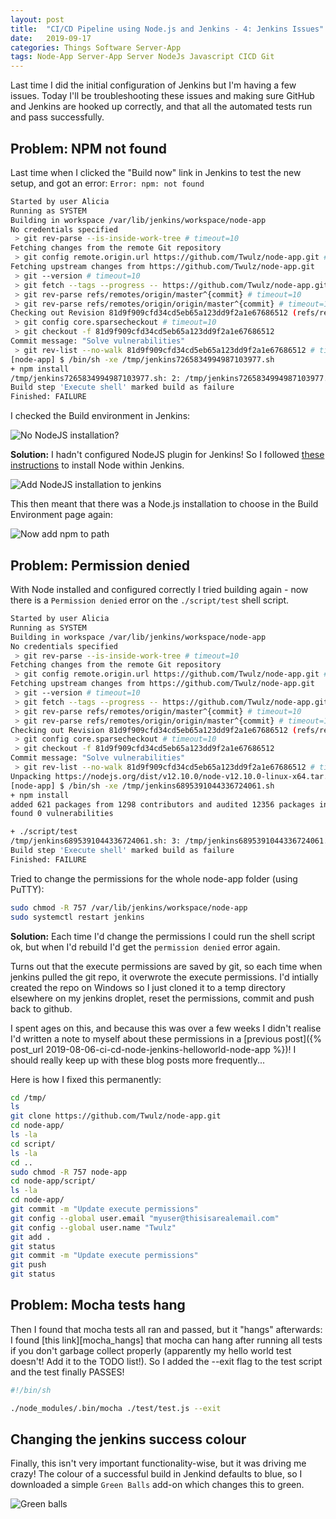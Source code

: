 ```yaml
---
layout: post
title:  "CI/CD Pipeline using Node.js and Jenkins - 4: Jenkins Issues"
date:   2019-09-17
categories: Things Software Server-App
tags: Node-App Server-App Server NodeJs Javascript CICD Git
---
```


Last time I did the initial configuration of Jenkins but I'm having a few issues. Today I'll be troubleshooting these issues and making sure GitHub and Jenkins are hooked up correctly, and that all the automated tests run and pass successfully.

<!--more-->

## Problem: NPM not found

Last time when I clicked the "Build now" link in Jenkins to test the new setup, and got an error: `Error: npm: not found`

```sh
Started by user Alicia
Running as SYSTEM
Building in workspace /var/lib/jenkins/workspace/node-app
No credentials specified
 > git rev-parse --is-inside-work-tree # timeout=10
Fetching changes from the remote Git repository
 > git config remote.origin.url https://github.com/Twulz/node-app.git # timeout=10
Fetching upstream changes from https://github.com/Twulz/node-app.git
 > git --version # timeout=10
 > git fetch --tags --progress -- https://github.com/Twulz/node-app.git +refs/heads/*:refs/remotes/origin/*
 > git rev-parse refs/remotes/origin/master^{commit} # timeout=10
 > git rev-parse refs/remotes/origin/origin/master^{commit} # timeout=10
Checking out Revision 81d9f909cfd34cd5eb65a123dd9f2a1e67686512 (refs/remotes/origin/master)
 > git config core.sparsecheckout # timeout=10
 > git checkout -f 81d9f909cfd34cd5eb65a123dd9f2a1e67686512
Commit message: "Solve vulnerabilities"
 > git rev-list --no-walk 81d9f909cfd34cd5eb65a123dd9f2a1e67686512 # timeout=10
[node-app] $ /bin/sh -xe /tmp/jenkins7265834994987103977.sh
+ npm install
/tmp/jenkins7265834994987103977.sh: 2: /tmp/jenkins7265834994987103977.sh: npm: not found
Build step 'Execute shell' marked build as failure
Finished: FAILURE
```

I checked the Build environment in Jenkins:

![No NodeJS installation?](/images/server/03_add_npm_to_path.JPG)

**Solution:** I hadn't configured NodeJS plugin for Jenkins!
So I followed [these instructions][install-node] to install Node within Jenkins.


![Add NodeJS installation to jenkins](/images/server/04_add_NodeJS_installer.JPG)

This then meant that there was a Node.js installation to choose in the Build Environment page again:

![Now add npm to path](/images/server/05_add_npm_to_path.JPG)

## Problem: Permission denied

With Node installed and configured correctly I tried building again - now there is a `Permission denied` error on the `./script/test` shell script.

```sh
Started by user Alicia
Running as SYSTEM
Building in workspace /var/lib/jenkins/workspace/node-app
No credentials specified
 > git rev-parse --is-inside-work-tree # timeout=10
Fetching changes from the remote Git repository
 > git config remote.origin.url https://github.com/Twulz/node-app.git # timeout=10
Fetching upstream changes from https://github.com/Twulz/node-app.git
 > git --version # timeout=10
 > git fetch --tags --progress -- https://github.com/Twulz/node-app.git +refs/heads/*:refs/remotes/origin/*
 > git rev-parse refs/remotes/origin/master^{commit} # timeout=10
 > git rev-parse refs/remotes/origin/origin/master^{commit} # timeout=10
Checking out Revision 81d9f909cfd34cd5eb65a123dd9f2a1e67686512 (refs/remotes/origin/master)
 > git config core.sparsecheckout # timeout=10
 > git checkout -f 81d9f909cfd34cd5eb65a123dd9f2a1e67686512
Commit message: "Solve vulnerabilities"
 > git rev-list --no-walk 81d9f909cfd34cd5eb65a123dd9f2a1e67686512 # timeout=10
Unpacking https://nodejs.org/dist/v12.10.0/node-v12.10.0-linux-x64.tar.gz to /var/lib/jenkins/tools/jenkins.plugins.nodejs.tools.NodeJSInstallation/NodeJS on Jenkins
[node-app] $ /bin/sh -xe /tmp/jenkins6895391044336724061.sh
+ npm install
added 621 packages from 1298 contributors and audited 12356 packages in 16.274s
found 0 vulnerabilities

+ ./script/test
/tmp/jenkins6895391044336724061.sh: 3: /tmp/jenkins6895391044336724061.sh: ./script/test: Permission denied
Build step 'Execute shell' marked build as failure
Finished: FAILURE
```

Tried to change the permissions for the whole node-app folder (using PuTTY):

```sh
sudo chmod -R 757 /var/lib/jenkins/workspace/node-app
sudo systemctl restart jenkins
```

**Solution:** Each time I'd change the permissions I could run the shell script ok, but when I'd rebuild I'd get the `permission denied` error again.

Turns out that the execute permissions are saved by git, so each time when jenkins pulled the git repo, it overwrote the execute permissions. I'd intially created the repo on Windows so I just cloned it to a temp directory elsewhere on my jenkins droplet, reset the permissions, commit and push back to github. 

I spent ages on this, and because this was over a few weeks I didn't realise I'd written a note to myself about these permissions in a [previous post]({% post_url 2019-08-06-ci-cd-node-jenkins-helloworld-node-app %})! I should really keep up with these blog posts more frequently...

Here is how I fixed this permanently:

```sh
cd /tmp/
ls
git clone https://github.com/Twulz/node-app.git
cd node-app/
ls -la
cd script/
ls -la
cd ..
sudo chmod -R 757 node-app
cd node-app/script/
ls -la
cd node-app/
git commit -m "Update execute permissions"
git config --global user.email "myuser@thisisarealemail.com"
git config --global user.name "Twulz"
git add .
git status
git commit -m "Update execute permissions"
git push
git status
```

## Problem: Mocha tests hang

Then I found that mocha tests all ran and passed, but it "hangs" afterwards:
I found [this link][mocha_hangs] that mocha can hang after running all tests if you don't garbage collect properly (apparently my hello world test doesn't! Add it to the TODO list!).
So I added the --exit flag to the test script and the test finally PASSES!

```sh
#!/bin/sh

./node_modules/.bin/mocha ./test/test.js --exit
```

## Changing the jenkins success colour

Finally, this isn't very important functionality-wise, but it was driving me crazy! The colour of a successful build in Jenkind defaults to blue, so I downloaded a simple `Green Balls` add-on which changes this to green.

![Green balls](/images/server/06_green_balls.JPG)



[medium-tutorial]: https://medium.com/@mosheezderman/how-to-set-up-ci-cd-pipeline-for-a-node-js-app-with-jenkins-c51581cc783c
[install java]: https://www.digitalocean.com/community/tutorials/how-to-install-java-with-apt-on-ubuntu-18-04#installing-specific-versions-of-openjdk
[jenkins-docs]: https://wiki.jenkins.io/display/JENKINS/Installing+Jenkins+on+Ubuntu
[install-node]: https://wiki.jenkins.io/display/JENKINS/NodeJS+Plugin